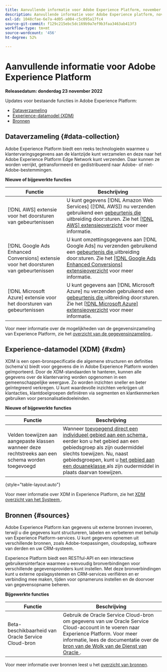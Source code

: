 ```yaml
---
title: Aanvullende informatie voor Adobe Experience Platform, november 2022
description: Aanvullende informatie voor Adobe Experience platform, november 2022.
exl-id: 1048cfae-6e7a-4d05-a004-c5c095a17fc4
source-git-commit: f129c215ebc5dc169b9a7ef9b3faa3463ab413f3
workflow-type: tm+mt
source-wordcount: '456'
ht-degree: 52%

---
```


# Aanvullende informatie voor Adobe Experience Platform

**Releasedatum: donderdag 23 november 2022**

Updates voor bestaande functies in Adobe Experience Platform:

- [Dataverzameling](#data-collection)
- [Experience-datamodel (XDM)](#xdm)
- [Bronnen](#sources)

## Dataverzameling {#data-collection}

Adobe Experience Platform biedt een reeks technologieën waarmee u klantervaringsgegevens aan de klantzijde kunt verzamelen en deze naar het Adobe Experience Platform Edge Network kunt verzenden. Daar kunnen ze worden verrijkt, getransformeerd en gedistribueerd naar Adobe- of niet-Adobe-bestemmingen.

**Nieuwe of bijgewerkte functies**

| Functie | Beschrijving |
| --- | --- |
| [!DNL AWS] extensie voor het doorsturen van gebeurtenissen | U kunt gegevens [!DNL Amazon Web Services] ([!DNL AWS]) nu verzenden gebruikend een [ gebeurtenis die ](../../tags/ui/event-forwarding/overview.md) uitbreiding door:sturen. Zie het [[!DNL AWS] extensieoverzicht](../../tags/extensions/server/aws/overview.md) voor meer informatie. |
| [!DNL Google Ads Enhanced Conversions] extensie voor het doorsturen van gebeurtenissen | U kunt omzettingsgegevens aan [!DNL Google Ads] nu verzenden gebruikend een [ gebeurtenis die ](../../tags/ui/event-forwarding/overview.md) uitbreiding door:sturen. Zie het [[!DNL Google Ads Enhanced Conversions] extensieoverzicht](../../tags/extensions/server/google-ads-enhanced-conversions/overview.md) voor meer informatie. |
| [!DNL Microsoft Azure] extensie voor het doorsturen van gebeurtenissen | U kunt gegevens aan [!DNL Microsoft Azure] nu verzenden gebruikend een [ gebeurtenis die ](../../tags/ui/event-forwarding/overview.md) uitbreiding door:sturen. Zie het [[!DNL Microsoft Azure] extensieoverzicht](../../tags/extensions/server/azure/overview.md) voor meer informatie. |

Voor meer informatie over de mogelijkheden van de gegevensinzameling van Experience Platform, zie het [ overzicht van de gegevensinzameling ](../../collection/home.md).

## Experience-datamodel (XDM) {#xdm}

XDM is een open-bronspecificatie die algemene structuren en definities (schema&#39;s) biedt voor gegevens die in Adobe Experience Platform worden geïmporteerd. Door de XDM-standaarden te hanteren, kunnen alle gegevens over de klantervaring worden opgenomen in een gemeenschappelijke weergave. Zo worden inzichten sneller en beter geïntegreerd verkregen. U kunt waardevolle inzichten verkrijgen uit klantacties, klantdoelgroepen definiëren via segmenten en klantkenmerken gebruiken voor personalisatiedoeleinden.

**Nieuwe of bijgewerkte functies**

| Functie | Beschrijving |
| --- | --- |
| Velden toewijzen aan aangepaste klassen wanneer deze rechtstreeks aan een schema worden toegevoegd | Wanneer [ toevoegend direct een individueel gebied aan een schema ](../../xdm/ui/resources/schemas.md#add-individual-fields), eerder kon u het gebied aan een gebiedsgroep als zijn oudermiddel slechts toewijzen. Nu, naast gebiedsgroepen, kunt u [ het gebied aan een douaneklasse ](../../xdm/ui/resources/schemas.md#add-to-class) als zijn oudermiddel in plaats daarvan toewijzen. |

{style="table-layout:auto"}

Voor meer informatie over XDM in Experience Platform, zie het [ XDM overzicht van het Systeem ](../../xdm/home.md).

## Bronnen {#sources}

Adobe Experience Platform kan gegevens uit externe bronnen invoeren, terwijl u die gegevens kunt structureren, labelen en verbeteren met behulp van Experience Platform-services. U kunt gegevens opnemen uit verschillende bronnen, zoals Adobe-toepassingen, cloudopslag, software van derden en uw CRM-systeem.

Experience Platform biedt een RESTful-API en een interactieve gebruikersinterface waarmee u eenvoudig bronverbindingen voor verschillende gegevensproviders kunt instellen. Met deze bronverbindingen kunt u externe opslagsystemen en CRM-services verifiëren en er verbinding mee maken, tijden voor opnameruns instellen en de doorvoer van gegevensopname beheren.

**Bijgewerkte functies**

| Functie | Beschrijving |
| --- | --- | 
| Beta-beschikbaarheid van Oracle Service Cloud-bron | Gebruik de Oracle Service Cloud-bron om gegevens van uw Oracle Service Cloud-account in te voeren naar Experience Platform. Voor meer informatie, lees de documentatie over de [ bron van de Wolk van de Dienst van Oracle ](../../sources/connectors/customer-success/oracle-service-cloud.md). |

Voor meer informatie over bronnen leest u het [overzicht van bronnen](../../sources/home.md).
